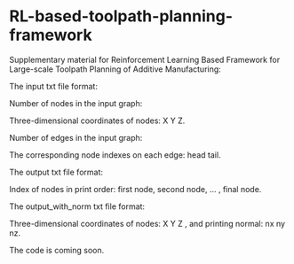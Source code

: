 # RL-based-toolpath-planning-framework

Supplementary material for Reinforcement Learning Based Framework for Large-scale Toolpath Planning of Additive Manufacturing:

The input txt file format:

Number of nodes in the input graph:

Three-dimensional coordinates of nodes: X Y Z.

Number of edges in the input graph:

The corresponding node indexes on each edge: head tail.

The output txt file format:

Index of nodes in print order: first node, second node, ... , final node.

The output_with_norm txt file format:

Three-dimensional coordinates of nodes: X Y Z , and printing normal: nx ny nz.

The code is coming soon.
